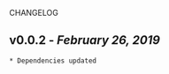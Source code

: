 <!--
changelogUtils.file is auto-generated using the monorepo-scripts package. Don't edit directly.
Edit the package's CHANGELOG.json file only.
-->

CHANGELOG

## v0.0.2 - _February 26, 2019_

    * Dependencies updated
